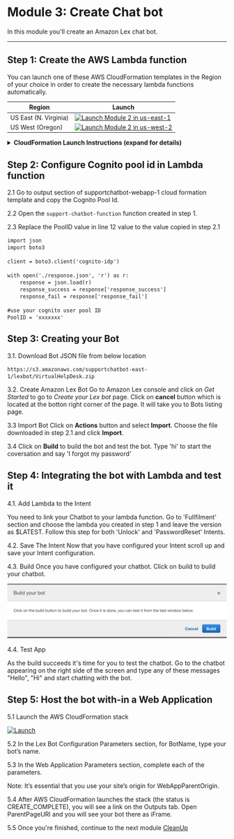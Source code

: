 # Module 3: Create Chat bot

In this module you'll create an Amazon Lex chat bot.

___
## Step 1: Create the AWS Lambda function
You can launch one of these AWS CloudFormation templates in the Region of your choice in order to create the necessary lambda functions automatically.

Region| Launch
------|-----
US East (N. Virginia) | [![Launch Module 2 in us-east-1](http://docs.aws.amazon.com/AWSCloudFormation/latest/UserGuide/images/cloudformation-launch-stack-button.png)](https://console.aws.amazon.com/cloudformation/home?region=us-east-1#/stacks/new?stackName=supportchatbot-lambda-1&templateURL=https://s3.amazonaws.com/supportchatbot-east-1/2_CreateChatbot/create-lambda-bot.yml)
US West (Oregon) | [![Launch Module 2 in us-west-2](http://docs.aws.amazon.com/AWSCloudFormation/latest/UserGuide/images/cloudformation-launch-stack-button.png)](https://console.aws.amazon.com/cloudformation/home?region=us-west-2#/stacks/new?stackName=supportchatbot-lambda-1&templateURL=https://s3.amazonaws.com/supportchatbot-east-1/2_CreateChatbot/create-lambda-bot.yml)


<details>
<summary><strong>CloudFormation Launch Instructions (expand for details)</strong></summary><p>

1. Choose the **Launch Stack** link above for the region of your choice.

1. Choose **Next** on the Select Template page.

1. On the Options page, leave all the defaults and choose **Next**.

1. On the Review page, check the box to acknowledge that CloudFormation will create IAM resources and choose **Create**.
    ![Acknowledge IAM Screenshot](../images/cfn-ack-iam.png)

    This template will create a lambda function that will call the cognito API to unlock or reset password. This template will create a role that provides access for accessing the cognito service.

1. Wait for the `supportchatbot-functions` stack to reach a status of `CREATE_COMPLETE`.

</p></details>

## Step 2: Configure Cognito pool id in Lambda function

2.1 Go to output section of supportchatbot-webapp-1 cloud formation template and copy the Cognito Pool Id.

2.2 Open the `support-chatbot-function` function created in step 1.

2.3 Replace the PoolID value in line 12 value to the value copied in step 2.1
```
import json
import boto3

client = boto3.client('cognito-idp')

with open('./response.json', 'r') as r:
    response = json.load(r)
    response_success = response['response_success']
    response_fail = response['response_fail']

#use your cognito user pool ID
PoolID = 'xxxxxxx'
```

## Step 3: Creating your Bot

3.1. Download Bot JSON file from below location

```
https://s3.amazonaws.com/supportchatbot-east-1/lexbot/VirtualHelpDesk.zip

```

3.2. Create Amazon Lex Bot
Go to Amazon Lex console and click on *Get Started* to go to *Create your Lex bot* page. Click on **cancel** button which is located at the botton right corner of the page. It will take you to Bots listing page.

3.3 Import Bot
Click on **Actions** button and select **Import**. Choose the file downloaded in step 2.1 and click **Import**.

3.4 Click on **Build** to build the bot and test the bot. Type 'hi' to start the coversation and say 'I forgot my password'

## Step 4: Integrating the bot with Lambda and test it

4.1. Add Lambda to the Intent

You need to link your Chatbot to your lambda function. Go to 'Fullfilment' section and choose the lambda you created in step 1 and leave the version as $LATEST. Follow this step for both 'Unlock' and 'PasswordReset' Intents.

4.2. Save The Intent
Now that you have configured your Intent scroll up and save your Intent configuration.

4.3. Build
Once you have configured your chatbot. Click on build to build your chatbot.

![](../images/Build.png)

4.4. Test App

As the build succeeds it's time for you to test the chatbot. Go to the chatbot appearing on the right side of the screen and type any of these messages "Hello", "Hi" and start chatting with the bot.

## Step 5: Host the bot with-in a Web Application

5.1 Launch the AWS CloudFormation stack

 [![Launch](http://docs.aws.amazon.com/AWSCloudFormation/latest/UserGuide/images/cloudformation-launch-stack-button.png)](https://console.aws.amazon.com/cloudformation/home?region=us-east-1#/stacks/new?stackName=lex-web-ui&templateURL=https://s3.amazonaws.com/aws-bigdata-blog/artifacts/aws-lex-web-ui/artifacts/templates/master.yaml)

5.2 In the Lex Bot Configuration Parameters section, for BotName, type your bot’s name.

5.3 In the Web Application Parameters section, complete each of the parameters.

Note: It’s essential that you use your site’s origin for WebAppParentOrigin.

5.4 After AWS CloudFormation launches the stack (the status is CREATE_COMPLETE), you will see a link on the Outputs tab. Open ParentPageURl and you will see your bot there as iFrame.

5.5 Once you're finished, continue to the next module [CleanUp](4_CleanUp)
